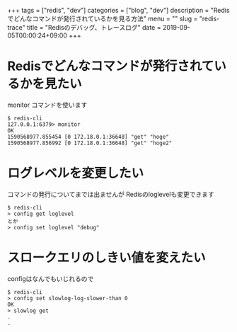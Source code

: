 +++
tags = ["redis", "dev"]
categories = ["blog", "dev"]
description = "Redisでどんなコマンドが発行されているかを見る方法"
menu = ""
slug = "redis-trace"
title = "Redisのデバッグ、トレースログ"
date = 2019-09-05T00:00:24+09:00
+++

# Redisでどんなコマンドが発行されているかを見たい
monitor コマンドを使います
```
$ redis-cli
127.0.0.1:6379> monitor
OK
1590568977.855454 [0 172.18.0.1:36648] "get" "hoge"
1590568977.856992 [0 172.18.0.1:36648] "get" "hoge2"
```

# ログレベルを変更したい
コマンドの発行についてまでは出ませんが Redisのloglevelも変更できます
```
$ redis-cli
> config get loglevel
とか
> config set loglevel "debug"
```

# スロークエリのしきい値を変えたい
configはなんでもいじれるので
```
$ redis-cli
> config set slowlog-log-slower-than 0
OK
> slowlog get
.
.
```
